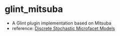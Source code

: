 # glint_mitsuba
* A Glint plugin implementation based on Mitsuba
* reference: [Discrete Stochastic Microfacet Models](http://www.cs.cornell.edu/projects/stochastic-sg14/)

